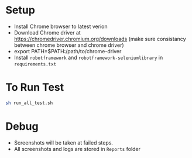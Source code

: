 # Setup
* Install Chrome browser to latest verion
* Download Chrome driver at https://chromedriver.chromium.org/downloads (make sure consistancy between chrome browser and chrome driver)
* export PATH=$PATH:/path/to/chrome-driver
* Install `robotframework` and `robotframework-seleniumlibrary` in `requirements.txt`

# To Run Test
```sh
sh run_all_test.sh 
```

# Debug

* Screenshots will be taken at failed steps.
* All screenshots and logs are stored in `Reports` folder